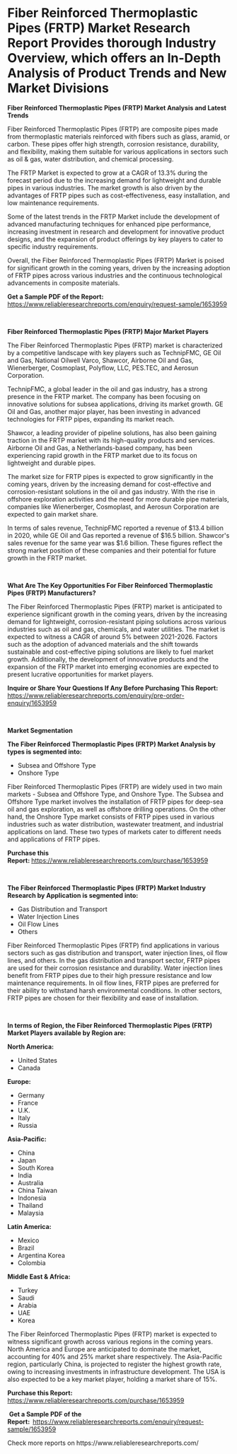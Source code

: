 <p><h1>Fiber Reinforced Thermoplastic Pipes (FRTP) Market Research Report Provides thorough Industry Overview, which offers an In-Depth Analysis of Product Trends and New Market Divisions</h1></p><p><strong>Fiber Reinforced Thermoplastic Pipes (FRTP) Market Analysis and Latest Trends</strong></p>
<p><p>Fiber Reinforced Thermoplastic Pipes (FRTP) are composite pipes made from thermoplastic materials reinforced with fibers such as glass, aramid, or carbon. These pipes offer high strength, corrosion resistance, durability, and flexibility, making them suitable for various applications in sectors such as oil & gas, water distribution, and chemical processing.</p><p>The FRTP Market is expected to grow at a CAGR of 13.3% during the forecast period due to the increasing demand for lightweight and durable pipes in various industries. The market growth is also driven by the advantages of FRTP pipes such as cost-effectiveness, easy installation, and low maintenance requirements.</p><p>Some of the latest trends in the FRTP Market include the development of advanced manufacturing techniques for enhanced pipe performance, increasing investment in research and development for innovative product designs, and the expansion of product offerings by key players to cater to specific industry requirements.</p><p>Overall, the Fiber Reinforced Thermoplastic Pipes (FRTP) Market is poised for significant growth in the coming years, driven by the increasing adoption of FRTP pipes across various industries and the continuous technological advancements in composite materials.</p></p>
<p><strong>Get a Sample PDF of the Report:&nbsp;</strong> <a href="https://www.reliableresearchreports.com/enquiry/request-sample/1653959">https://www.reliableresearchreports.com/enquiry/request-sample/1653959</a></p>
<p>&nbsp;</p>
<p><strong>Fiber Reinforced Thermoplastic Pipes (FRTP) Major Market Players</strong></p>
<p><p>The Fiber Reinforced Thermoplastic Pipes (FRTP) market is characterized by a competitive landscape with key players such as TechnipFMC, GE Oil and Gas, National Oilwell Varco, Shawcor, Airborne Oil and Gas, Wienerberger, Cosmoplast, Polyflow, LLC, PES.TEC, and Aerosun Corporation.</p><p>TechnipFMC, a global leader in the oil and gas industry, has a strong presence in the FRTP market. The company has been focusing on innovative solutions for subsea applications, driving its market growth. GE Oil and Gas, another major player, has been investing in advanced technologies for FRTP pipes, expanding its market reach.</p><p>Shawcor, a leading provider of pipeline solutions, has also been gaining traction in the FRTP market with its high-quality products and services. Airborne Oil and Gas, a Netherlands-based company, has been experiencing rapid growth in the FRTP market due to its focus on lightweight and durable pipes.</p><p>The market size for FRTP pipes is expected to grow significantly in the coming years, driven by the increasing demand for cost-effective and corrosion-resistant solutions in the oil and gas industry. With the rise in offshore exploration activities and the need for more durable pipe materials, companies like Wienerberger, Cosmoplast, and Aerosun Corporation are expected to gain market share.</p><p>In terms of sales revenue, TechnipFMC reported a revenue of $13.4 billion in 2020, while GE Oil and Gas reported a revenue of $16.5 billion. Shawcor's sales revenue for the same year was $1.6 billion. These figures reflect the strong market position of these companies and their potential for future growth in the FRTP market.</p></p>
<p>&nbsp;</p>
<p><strong>What Are The Key Opportunities For Fiber Reinforced Thermoplastic Pipes (FRTP) Manufacturers?</strong></p>
<p><p>The Fiber Reinforced Thermoplastic Pipes (FRTP) market is anticipated to experience significant growth in the coming years, driven by the increasing demand for lightweight, corrosion-resistant piping solutions across various industries such as oil and gas, chemicals, and water utilities. The market is expected to witness a CAGR of around 5% between 2021-2026. Factors such as the adoption of advanced materials and the shift towards sustainable and cost-effective piping solutions are likely to fuel market growth. Additionally, the development of innovative products and the expansion of the FRTP market into emerging economies are expected to present lucrative opportunities for market players.</p></p>
<p><strong>Inquire or Share Your Questions If Any Before Purchasing This Report:</strong> <a href="https://www.reliableresearchreports.com/enquiry/pre-order-enquiry/1653959">https://www.reliableresearchreports.com/enquiry/pre-order-enquiry/1653959</a></p>
<p>&nbsp;</p>
<p><strong>Market Segmentation</strong></p>
<p><strong>The Fiber Reinforced Thermoplastic Pipes (FRTP) Market Analysis by types is segmented into:</strong></p>
<p><ul><li>Subsea and Offshore Type</li><li>Onshore Type</li></ul></p>
<p><p>Fiber Reinforced Thermoplastic Pipes (FRTP) are widely used in two main markets - Subsea and Offshore Type, and Onshore Type. The Subsea and Offshore Type market involves the installation of FRTP pipes for deep-sea oil and gas exploration, as well as offshore drilling operations. On the other hand, the Onshore Type market consists of FRTP pipes used in various industries such as water distribution, wastewater treatment, and industrial applications on land. These two types of markets cater to different needs and applications of FRTP pipes.</p></p>
<p><strong>Purchase this Report:&nbsp;</strong><a href="https://www.reliableresearchreports.com/purchase/1653959">https://www.reliableresearchreports.com/purchase/1653959</a></p>
<p>&nbsp;</p>
<p><strong>The Fiber Reinforced Thermoplastic Pipes (FRTP) Market Industry Research by Application is segmented into:</strong></p>
<p><ul><li>Gas Distribution and Transport</li><li>Water Injection Lines</li><li>Oil Flow Lines</li><li>Others</li></ul></p>
<p><p>Fiber Reinforced Thermoplastic Pipes (FRTP) find applications in various sectors such as gas distribution and transport, water injection lines, oil flow lines, and others. In the gas distribution and transport sector, FRTP pipes are used for their corrosion resistance and durability. Water injection lines benefit from FRTP pipes due to their high pressure resistance and low maintenance requirements. In oil flow lines, FRTP pipes are preferred for their ability to withstand harsh environmental conditions. In other sectors, FRTP pipes are chosen for their flexibility and ease of installation.</p></p>
<p>&nbsp;</p>
<p><strong>In terms of Region, the Fiber Reinforced Thermoplastic Pipes (FRTP) Market Players available by Region are:</strong></p>
<p>
    <p> <strong> North America: </strong>
        <ul>
            <li>United States</li>
            <li>Canada</li>
        </ul>
        </p> 
    <p> <strong> Europe: </strong>
        <ul>
            <li>Germany</li>
            <li>France</li>
            <li>U.K.</li>
            <li>Italy</li>
            <li>Russia</li>
        </ul>
        </p> 
    <p> <strong> Asia-Pacific: </strong>
        <ul>
            <li>China</li>
            <li>Japan</li>
            <li>South Korea</li>
            <li>India</li>
            <li>Australia</li>
            <li>China Taiwan</li>
            <li>Indonesia</li>
            <li>Thailand</li>
            <li>Malaysia</li>
        </ul>
        </p> 
    <p> <strong> Latin America: </strong>
        <ul>
            <li>Mexico</li>
            <li>Brazil</li>
            <li>Argentina Korea</li>
            <li>Colombia</li>
        </ul>
        </p> 
    <p> <strong> Middle East & Africa: </strong>
        <ul>
            <li>Turkey</li>
            <li>Saudi</li>
            <li>Arabia</li>
            <li>UAE</li>
            <li>Korea</li>
        </ul>
    </p>
    </p>
<p><p>The Fiber Reinforced Thermoplastic Pipes (FRTP) market is expected to witness significant growth across various regions in the coming years. North America and Europe are anticipated to dominate the market, accounting for 40% and 25% market share respectively. The Asia-Pacific region, particularly China, is projected to register the highest growth rate, owing to increasing investments in infrastructure development. The USA is also expected to be a key market player, holding a market share of 15%.</p></p>
<p><strong>Purchase this Report: </strong><a href="https://www.reliableresearchreports.com/purchase/1653959">https://www.reliableresearchreports.com/purchase/1653959</a></p>
<p>&nbsp;<strong>Get a Sample PDF of the Report:&nbsp;&nbsp;</strong><a href="https://www.reliableresearchreports.com/enquiry/request-sample/1653959">https://www.reliableresearchreports.com/enquiry/request-sample/1653959</a></p>
<p><strong></strong></p>
<p>Check more reports on https://www.reliableresearchreports.com/</p>